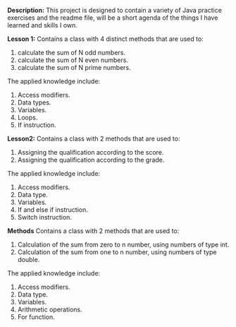 **Description:** This project is designed to contain a variety of Java practice exercises and the readme file, will be a short agenda of the things I have learned and skills I own.

**Lesson 1:**
Contains a class with 4 distinct methods that are used to:
1. calculate the sum of N odd numbers.
2. calculate the sum of N even numbers.
3. calculate the sum of N prime numbers.

The applied knowledge include:
1. Access modifiers. 
2. Data types.
3. Variables.
4. Loops.
5. If instruction.

**Lesson2:**
  Contains a class with 2 methods  that are used to:
1. Assigning the qualification according to the score.
2. Assigning the qualification according to the grade.

The applied knowledge include:
1. Access modifiers.
2. Data type.
3. Variables.
4. If and else if instruction.
5. Switch instruction.

**Methods**
 Contains a class with 2 methods  that are used to:
1. Calculation of the sum from zero to n number, using numbers of type int.
2. Calculation of the sum from one to n number, using numbers of type double.

The applied knowledge include:
1. Access modifiers.
2. Data type.
3. Variables.
4. Arithmetic operations.
5. For function.